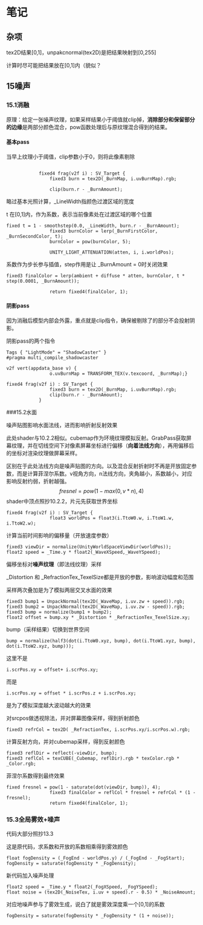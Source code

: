 # 笔记

## 杂项

tex2D结果[0,1]，unpakcnormal(tex2D)是把结果映射到[0,255]

计算时尽可能把结果放在[0,1]内（貌似？

## 15噪声

### 15.1消融

原理：给定一张噪声纹理，如果采样结果小于阈值就clip掉，**消除部分和保留部分的边缘**是两部分颜色混合，pow函数处理后与原纹理混合得到的结果。

#### 基本pass



当早上纹理小于阈值，clip参数小于0，则将此像素剔除

```

			fixed4 frag(v2f i) : SV_Target {
				fixed3 burn = tex2D(_BurnMap, i.uvBurnMap).rgb;
				
				clip(burn.r - _BurnAmount);
```

略过基本光照计算，_LineWidth指颜色过渡区域的宽度

t 在[0,1]内，作为系数，表示当前像素处在过渡区域的哪个位置

```
fixed t = 1 - smoothstep(0.0, _LineWidth, burn.r - _BurnAmount);
				fixed3 burnColor = lerp(_BurnFirstColor, _BurnSecondColor, t);
				burnColor = pow(burnColor, 5);
				
				UNITY_LIGHT_ATTENUATION(atten, i, i.worldPos);
```

系数作为步长参与插值，step作用是让 _BurnAmount = 0时关闭效果

```
fixed3 finalColor = lerp(ambient + diffuse * atten, burnColor, t * step(0.0001, _BurnAmount));
				
				return fixed4(finalColor, 1);
```

#### 阴影pass

因为消融后模型内部会外露，重点就是clip指令，确保被剔除了的部分不会投射阴影。

阴影pass的两个指令

```
Tags { "LightMode" = "ShadowCaster" }
#pragma multi_compile_shadowcaster
```

```
v2f vert(appdata_base v) {
				o.uvBurnMap = TRANSFORM_TEX(v.texcoord, _BurnMap);}
```

```
fixed4 frag(v2f i) : SV_Target {
				fixed3 burn = tex2D(_BurnMap, i.uvBurnMap).rgb;
				clip(burn.r - _BurnAmount);
			}
```

###15.2水面

噪声贴图影响水面法线，进而影响折射反射效果

此处shader与10.2.2相似。cubemap作为环境纹理模拟反射。GrabPass获取屏幕纹理，并在切线空间下对像素屏幕坐标进行偏移（**向着法线方向**），再用偏移后的坐标对渲染纹理做屏幕采样。

区别在于此处法线方向是噪声贴图的方向。以及混合反射折射时不再是开放固定参数，而是计算菲涅尔系数。v视角方向，n法线方向，夹角越小，系数越小，对应影响反射约弱，折射越强。
$$
fresnel = pow (1-max(0,v*n),4)
$$
shader中顶点照抄10.2.2，片元先获取世界坐标

```
fixed4 frag(v2f i) : SV_Target {
				float3 worldPos = float3(i.TtoW0.w, i.TtoW1.w, i.TtoW2.w);
```

计算当前时间影响的偏移量（开放速度参数）

```
fixed3 viewDir = normalize(UnityWorldSpaceViewDir(worldPos));
float2 speed = _Time.y * float2(_WaveXSpeed,_WaveYSpeed);
```

 偏移坐标对**噪声纹理**（即法线纹理）采样

_Distortion 和 _RefractionTex_TexelSize都是开放的参数，影响波动幅度和范围

采样两次叠加是为了模拟两层交叉水面的效果

```
fixed3 bump1 = UnpackNormal(tex2D(_WaveMap, i.uv.zw + speed)).rgb;
fixed3 bump2 = UnpackNormal(tex2D(_WaveMap, i.uv.zw - speed)).rgb;
fixed3 bump = normalize(bump1 + bump2);
float2 offset = bump.xy * _Distortion * _RefractionTex_TexelSize.xy;
```

bump（采样结果）切换到世界空间

```
bump = normalize(half3(dot(i.TtoW0.xyz, bump), dot(i.TtoW1.xyz, bump), dot(i.TtoW2.xyz, bump)));
```

这里不是

```
i.scrPos.xy = offset+ i.scrPos.xy;
```

而是

```
i.scrPos.xy = offset * i.scrPos.z + i.scrPos.xy;
```

是为了模拟深度越大波动越大的效果

对srcpos做透视除法，并对屏幕图像采样，得到折射颜色

```
fixed3 refrCol = tex2D( _RefractionTex, i.scrPos.xy/i.scrPos.w).rgb;
```

计算反射方向，并对cubemap采样，得到反射颜色

```
fixed3 reflDir = reflect(-viewDir, bump);
fixed3 reflCol = texCUBE(_Cubemap, reflDir).rgb * texColor.rgb * _Color.rgb;
```

菲涅尔系数得到最终效果

```
fixed fresnel = pow(1 - saturate(dot(viewDir, bump)), 4);
				fixed3 finalColor = reflCol * fresnel + refrCol * (1 - fresnel);
				return fixed4(finalColor, 1);
```

### 15.3全局雾效+噪声

代码大部分照抄13.3

这是原代码，求系数和开放的系数相乘得到雾效颜色

```
float fogDensity = (_FogEnd - worldPos.y) / (_FogEnd - _FogStart); 
fogDensity = saturate(fogDensity * _FogDensity);
```

新代码加入噪声处理

```
float2 speed = _Time.y * float2(_FogXSpeed, _FogYSpeed);
float noise = (tex2D(_NoiseTex, i.uv + speed).r - 0.5) * _NoiseAmount;
```

对应地噪声参与了雾效生成，说白了就是雾效深度乘一个[0,1]的系数

```
fogDensity = saturate(fogDensity * _FogDensity * (1 + noise));
```

